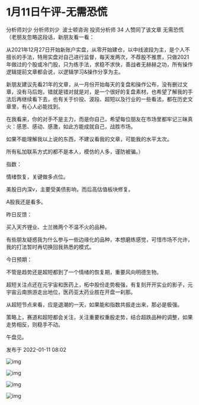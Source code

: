 # 1月11日午评-无需恐慌
分析师刘少
分析师刘少
​​
波士顿咨询 投资分析师
34 人赞同了该文章
无需恐慌
（老朋友忽略这段话，新朋友看一看：

从2021年12月27日开始新账户实盘，从零开始建仓，以中线波段为主，是个人不擅长的手法，特用实盘对自己进行监督，每天发两次，不荐股不推票，只做2021年做过的个股或冷门股，只为练手法，求稳不求快，善战者无赫赫之功，所有操作逻辑提前文章都会说，以逻辑学习&操作分享为主。

新朋友建议先看21年的文章，从一月份开始每天的复盘和操作公布，没有删过文章，没有马后炮，错就是错对就是对，是一个很好的复盘素材，也希望了解我的手法后再继续看下去，也有关于价投、波段、超短以及行业的一些看法，都在历史文章里，有心人必能找到。

在我看来，你的对手不是主力，而是你自己，希望每位朋友在市场里都牢记三昧真火：感恩、感动、感激，如此方能成就自己，战胜市场。

如果不能理解我以上说的东西，不建议看我的文章，可能我的水平太次。

所有私加联系方式的都不是本人，模仿的人多，谨防被骗。）

指数：

情绪恢复，关键做多点位。

美股日内深v，主要受美债影响，而后高估值板块修复。

A股我还是看多。

昨日反馈：

买入天齐锂业、士兰微两个不温不火的品种。

有些朋友疑惑我为什么参与一些边缘化的品种，本想磨练感觉，可惜市场不允许，我的打法暂时再切换回我熟悉的模式。

今日预期：

不管是趋势还是超短都到了一个情绪的恢复期，重要风向明德生物。

超短关注点还在元宇宙和医药上，柘中股份走势极强，有复刻开开实业的影子，元宇宙云南旅游走出地位，医药亚太药业胜在开盘一刹那。

从超短节点来看，应是退潮的一天，如果能和指数共振走出来，那必是极强。

策略上，赛道和超短都会关注，关注重要权重股走势，结合超跌品种的调整，如果走势相反，则稳手不动。

午盘见。

发布于 2022-01-11 08:02

![img]()

![img]()

![img]()

![img]()